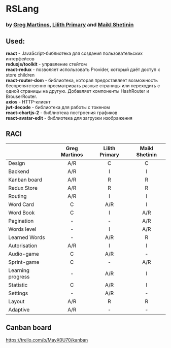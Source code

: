 # RSLang
### by [Greg Martinos](https://github.com/greg-front-end), [Lilith Primary](https://github.com/LilithPrimary) and [Maikl Shetinin](https://github.com/maiklshetinin)

## Used:
**react** - JavaScript-библиотека для создания пользовательских интерфейсов  
**reduxjs/toolkit** - управление стейтом  
**react-redux** - позволяет использовать Provider, который даёт доступ к store children  
**react-router-dom** - библиотека, которая предоставляет возможность беспрепятственно просматривать разные страницы или переходить с одной страницы на другую. Добавляет компоненты HashRouter и BrouserRouter.  
**axios** - HTTP-клиент  
**jwt-decode** - библиотека для работы с токеном  
**react-chartjs-2** - библиотека построения графиков  
**react-avatar-edit** - библиотека для загрузки изображения  

## RACI

|                 | Greg Martinos |Lilith Primary|Maikl Shetinin|
| ----------------|:-------------:|:------------:|:------------:|
| Design          | A/R           | C            | C            |
| Backend         | A/R           |    I         |      I       |
|Kanban board     | A/R           |  R           | R            |
|Redux Store      | A/R           |  R           | R            |
|Routing          | A/R           |  I           | I            |
|Word Card        | C             | A/R          |  I           |
|Word Book        | C             | I            |  A/R         |
|Pagination       | -             | -            |  A/R         |
|Words level      | -             | I            |  A/R         |
|Learned Words    | -             | A/R          |  R           |
|Autorisation     | A/R           | I            |  I           |
|Audio-game       | C             | A/R          |  -           |
|Sprint-game      | C             | -            |  A/R         |
|Learning progress| -             | A/R          | I            |
|Statistic        | C             | A/R          | I            |
|Settings         | -             | A/R          | -            |
|Layout           | A/R           |   R          | R            |
|Adaptive         | A/R           |   -          | -            |

## Canban board
https://trello.com/b/MayX0U70/kanban
